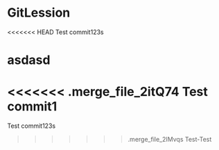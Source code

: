 # GitLession

<<<<<<< HEAD
Test commit123s

asdasd
=======
<<<<<<< .merge_file_2itQ74
Test commit1
=======
Test commit123s
>>>>>>> .merge_file_2IMvqs
>>>>>>> Test-Test
